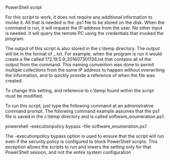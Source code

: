 PowerShell script

For this script to work, it does not require any additional information to invoke it.
All that is needed is the .ps1 file to be stored on the disk. When the command is run, it
will request the IP address from the user. No other input is needed. It will query the
remote PC using the credentials that invoked the program.

The output of this script is also stored in the c:\temp directory. The output will be
in the format of <IP address>_<YEAR><MONTH><DAY><HOUR><MINUTE>.txt.
For example, when the program is run it would create a file called
172.19.5.9_201607301134.txt that contains all of the output from the command.
This naming convention was done to permit multiple collections from the same IP
address to happen without overwriting the information, and to quickly provide a
reference of when the file was created.

To change this setting, and reference to c:\temp found within the script must be
modified.

To run this script, just type the following command at an administrative command
prompt. The following command example assumes that the ps1 file is saved in the
c:\temp directory and is called software_enumeration.ps1.

powershell -executionpolicy bypass –file software_enumeration.ps1

The -executionpolicy bypass option is used to ensure that the script will run even
if the security policy is configured to block PowerShell scripts. This exception allows the
scripts to run and lowers the setting only for that PowerShell session, and not the entire
system configuration
